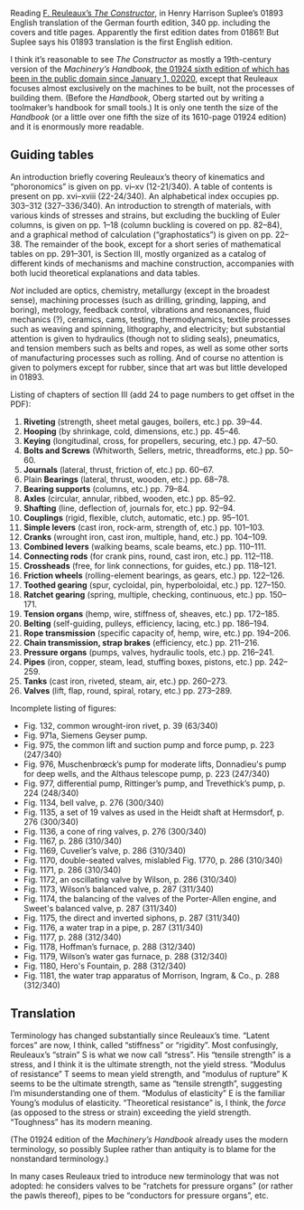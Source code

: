 Reading [F. Reuleaux’s _The Constructor_][0], in Henry Harrison
Suplee’s 01893 English translation of the German fourth edition, 340
pp. including the covers and title pages.  Apparently the first
edition dates from 01861!  But Suplee says his 01893 translation is
the first English edition.

[0]: https://archive.org/details/constructor01reul

I think it’s reasonable to see _The Constructor_ as mostly a
19th-century version of the _Machinery’s Handbook_, [the 01924 sixth
edition of which has been in the public domain since January 1,
02020][1], except that Reuleaux focuses almost exclusively on the
machines to be built, not the processes of building them.  (Before the
_Handbook_, Oberg started out by writing a toolmaker’s handbook for
small tools.)  It is only one tenth the size of the _Handbook_ (or a
little over one fifth the size of its 1610-page 01924 edition) and it
is enormously more readable.

[1]: https://archive.org/details/machineryshandbo00indu

Guiding tables
--------------

An introduction briefly covering Reuleaux’s theory of kinematics and
“phoronomics” is given on pp. vi–xv (12-21/340).  A table of contents
is present on pp. xvi–xviii (22-24/340).  An alphabetical index
occupies pp. 303–312 (327–336/340).  An introduction to strength of
materials, with various kinds of stresses and strains, but excluding
the buckling of Euler columns, is given on pp. 1–18 (column buckling
is covered on pp. 82–84), and a graphical method of calculation
(“graphostatics”) is given on pp. 22–38.  The remainder of the book,
except for a short series of mathematical tables on pp. 291–301, is
Section III, mostly organized as a catalog of different kinds of
mechanisms and machine construction, accompanies with both lucid
theoretical explanations and data tables.

*Not* included are optics, chemistry, metallurgy (except in the
broadest sense), machining processes (such as drilling, grinding,
lapping, and boring), metrology, feedback control, vibrations and
resonances, fluid mechanics (?), ceramics, cams, testing,
thermodynamics, textile processes such as weaving and spinning,
lithography, and electricity; but substantial attention is given to
hydraulics (though not to sliding seals), pneumatics, and tension
members such as belts and ropes, as well as some other sorts of
manufacturing processes such as rolling.  And of course no attention
is given to polymers except for rubber, since that art was but little
developed in 01893.

Listing of chapters of section III (add 24 to page numbers to get
offset in the PDF):

1. **Riveting** (strength, sheet metal gauges, boilers, etc.) pp. 39–44.
2. **Hooping** (by shrinkage, cold, dimensions, etc.) pp. 45–46.
3. **Keying** (longitudinal, cross, for propellers, securing, etc.) pp. 47–50.
4. **Bolts and Screws** (Whitworth, Sellers, metric, threadforms, etc.) pp. 50–60.
5. **Journals** (lateral, thrust, friction of, etc.) pp. 60–67.
6. Plain **Bearings** (lateral, thrust, wooden, etc.) pp. 68–78.
7. **Bearing supports** (columns, etc.) pp. 79–84.
8. **Axles** (circular, annular, ribbed, wooden, etc.) pp. 85–92.
9. **Shafting** (line, deflection of, journals for, etc.) pp. 92–94.
10. **Couplings** (rigid, flexible, clutch, automatic, etc.) pp. 95–101.
11. **Simple levers** (cast iron, rock-arm, strength of, etc.) pp. 101–103.
12. **Cranks** (wrought iron, cast iron, multiple, hand, etc.) pp. 104–109.
13. **Combined levers** (walking beams, scale beams, etc.) pp. 110–111.
14. **Connecting rods** (for crank pins, round, cast iron, etc.) pp. 112–118.
15. **Crossheads** (free, for link connections, for guides, etc.) pp. 118–121.
16. **Friction wheels** (rolling-element bearings, as gears, etc.) pp. 122–126.
17. **Toothed gearing** (spur, cycloidal, pin, hyperboloidal, etc.) pp. 127–150.
18. **Ratchet gearing** (spring, multiple, checking, continuous, etc.) pp. 150–171.
19. **Tension organs** (hemp, wire, stiffness of, sheaves, etc.) pp. 172–185.
20. **Belting** (self-guiding, pulleys, efficiency, lacing, etc.) pp. 186–194.
21. **Rope transmission** (specific capacity of, hemp, wire, etc.) pp. 194–206.
22. **Chain transmission, strap brakes** (efficiency, etc.) pp. 211–216.
23. **Pressure organs** (pumps, valves, hydraulic tools, etc.) pp. 216–241.
24. **Pipes** (iron, copper, steam, lead, stuffing boxes, pistons, etc.) pp. 242–259.
25. **Tanks** (cast iron, riveted, steam, air, etc.) pp. 260–273.
26. **Valves** (lift, flap, round, spiral, rotary, etc.) pp. 273–289.

Incomplete listing of figures:

* Fig. 132, common wrought-iron rivet, p. 39 (63/340)
* Fig. 971a, Siemens Geyser pump.
* Fig. 975, the common lift and suction pump and force pump,
  p. 223 (247/340)
* Fig. 976, Muschenbrœck’s pump for moderate lifts, Donnadieu's pump
  for deep wells, and the Althaus telescope pump, p. 223 (247/340)
* Fig. 977, differential pump, Rittinger’s pump, and Trevethick’s
  pump, p. 224 (248/340)
* Fig. 1134, bell valve, p. 276 (300/340)
* Fig. 1135, a set of 19 valves as used in the Heidt shaft at
  Hermsdorf, p. 276 (300/340)
* Fig. 1136, a cone of ring valves, p. 276 (300/340)
* Fig. 1167, p. 286 (310/340)
* Fig. 1169, Cuvelier’s valve, p. 286 (310/340)
* Fig. 1170, double-seated valves, mislabled Fig. 1770, p. 286 (310/340)
* Fig. 1171, p. 286 (310/340)
* Fig. 1172, an oscillating valve by Wilson, p. 286 (310/340)
* Fig. 1173, Wilson’s balanced valve, p. 287 (311/340)
* Fig. 1174, the balancing of the valves of the Porter-Allen engine,
  and Sweet's balanced valve, p. 287 (311/340)
* Fig. 1175, the direct and inverted siphons, p. 287 (311/340)
* Fig. 1176, a water trap in a pipe, p. 287 (311/340)
* Fig. 1177, p. 288 (312/340)
* Fig. 1178, Hoffman’s furnace, p. 288 (312/340)
* Fig. 1179, Wilson’s water gas furnace, p. 288 (312/340)
* Fig. 1180, Hero's Fountain, p. 288 (312/340)
* Fig. 1181, the water trap apparatus of Morrison, Ingram, & Co.,
  p. 288 (312/340)

Translation
-----------

Terminology has changed substantially since Reuleaux’s time.  “Latent
forces” are now, I think, called “stiffness” or “rigidity”.  Most
confusingly, Reuleaux’s “strain” S is what we now call “stress”.  His
“tensile strength” is a stress, and I think it is the ultimate
strength, not the yield stress.  “Modulus of resistance” T seems to
mean yield strength, and “modulus of rupture” K seems to be the
ultimate strength, same as “tensile strength”, suggesting I’m
misunderstanding one of them.  “Modulus of elasticity” E is the
familiar Young’s modulus of elasticity.  “Theoretical resistance” is,
I think, the *force* (as opposed to the stress or strain) exceeding
the yield strength.  “Toughness” has its modern meaning.

(The 01924 edition of the _Machinery’s Handbook_ already uses the
modern terminology, so possibly Suplee rather than antiquity is to
blame for the nonstandard terminology.)

In many cases Reuleaux tried to introduce new terminology that was not
adopted: he considers valves to be “ratchets for pressure organs” (or
rather the pawls thereof), pipes to be “conductors for pressure
organs”, etc.